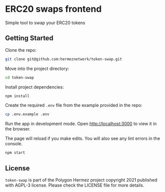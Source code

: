 # ERC20 swaps frontend

Simple tool to swap your ERC20 tokens

## Getting Started

Clone the repo:

```sh
git clone git@github.com:hermeznetwork/token-swap.git
```

Move into the project directory:

```sh
cd token-swap
```

Install project dependencies:

```sh
npm install
```

Create the required `.env` file from the example provided in the repo:

```sh
cp .env.example .env
```

Run the app in development mode. Open [http://localhost:3000](http://localhost:3000) to view it in the browser.

The page will reload if you make edits. You will also see any lint errors in the console.

```sh
npm start
```

## License

`token-swap` is part of the Polygon Hermez project copyright 2021 published with AGPL-3 license. Please check the LICENSE file for more details.
